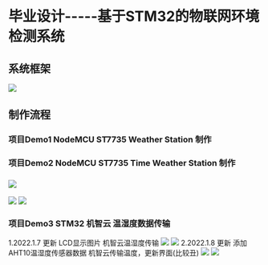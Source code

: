 # 毕业设计-----基于STM32的物联网环境检测系统

## 系统框架
![](https://img-blog.csdnimg.cn/img_convert/75726dab7317ef74b476b7f6a164ef92.png)

## 制作流程

### 项目Demo1 NodeMCU ST7735 Weather Station 制作
### 项目Demo2 NodeMCU ST7735 Time Weather Station 制作
### ![](https://img-blog.csdnimg.cn/img_convert/e130374cf29ea89f2880bc454f0d83a7.png)
![](https://img-blog.csdnimg.cn/img_convert/51a2a93af1ddbd0e8c8c111f2606e7ce.png)
![](https://img-blog.csdnimg.cn/img_convert/8812a84bfa230e134b0ceb421307b415.png)
### 项目Demo3 STM32 机智云 温湿度数据传输
1.2022.1.7 更新 LCD显示图片  机智云温湿度传输 
![](https://gitee.com/lemonhubchat/blog-image/raw/master/img/Snipaste_2022-01-07_10-27-33.png)
![](https://gitee.com/lemonhubchat/blog-image/raw/master/img/Snipaste_2022-01-07_10-28-24.png)
2.2022.1.8 更新 添加AHT10温湿度传感器数据 机智云传输温度，更新界面(比较丑)
![](https://gitee.com/lemonhubchat/blog-image/raw/master/img/Snipaste_2022-01-08_19-24-37.png)
![](https://gitee.com/lemonhubchat/blog-image/raw/master/img/QQ%E5%9B%BE%E7%89%8720220108192414.png)



